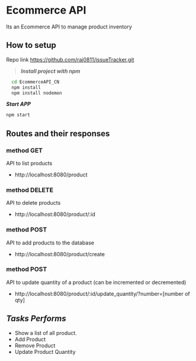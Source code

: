 
# Ecommerce API
Its an Ecommerce API to manage product inventory









## How to setup

Repo link 
https://github.com/raj0811/issueTracker.git


> ***Install project with npm***       

```bash
  cd EcommerceAPI_CN
  npm install
  npm install nodemon

```

***Start APP***

```bash 
npm start
```

## Routes and their responses


### method GET
API to list products
- http://localhost:8080/product

### method DELETE 
API to delete products
- http://localhost:8080/product/:id

### method POST
API to add products to the database
- http://localhost:8080/product/create

### method POST
API to update quantity of a product (can be incremented or decremented)
- http://localhost:8080/product/:id/update_quantity/?number=[number of qty]
## ***Tasks Performs***

- Show a list of all product. 
- Add Product
- Remove Product
- Update Product Quantity 






